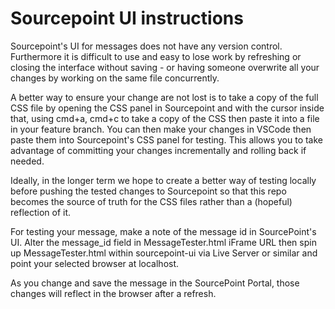 # Sourcepoint UI instructions

Sourcepoint's UI for messages does not have any version control. Furthermore it is difficult to use and easy to lose work by refreshing or closing the interface without saving - or having someone overwrite all your changes by working on the same file concurrently.

A better way to ensure your change are not lost is to take a copy of the full CSS file by opening the CSS panel in Sourcepoint and with the cursor inside that, using cmd+a, cmd+c to take a copy of the CSS then paste it into a file in your feature branch. You can then make your changes in VSCode then paste them into Sourcepoint's CSS panel for testing. This allows you to take advantage of committing your changes incrementally and rolling back if needed.

Ideally, in the longer term we hope to create a better way of testing locally before pushing the tested changes to Sourcepoint so that this repo becomes the source of truth for the CSS files rather than a (hopeful) reflection of it.

For testing your message, make a note of the message id in SourcePoint's UI. Alter the message_id field in MessageTester.html iFrame URL then spin up MessageTester.html within sourcepoint-ui via Live Server or similar and point your selected browser at localhost.

As you change and save the message in the SourcePoint Portal, those changes will reflect in the browser after a refresh.
